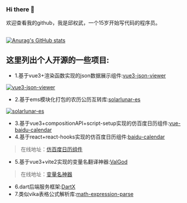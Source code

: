 ### Hi there 👋
欢迎查看我的github，我是邱权武，一个15岁开始写代码的程序员。
##
[![Anurag's GitHub stats](https://github-readme-stats.vercel.app/api?username=qiuquanwu&show_icons=true&theme=radical)](https://github.com/anuraghazra/github-readme-stats)


## 这里列出个人开源的一些项目:

- 1.基于vue3+渲染函数实现的json数据展示组件:[vue3-json-viewer](https://github.com/qiuquanwu/vue3-json-viewer)

[![vue3-json-viewer](https://github-readme-stats.vercel.app/api/pin/?username=qiuquanwu&repo=vue3-json-viewer)](https://github.com/qiuquanwu/vue3-json-viewer)
- 2.基于ems模块化打包的农历公历互转库:[solarlunar-es](https://github.com/qiuquanwu/solarlunar-es)

[![solarlunar-es](https://github-readme-stats.vercel.app/api/pin/?username=qiuquanwu&repo=solarlunar-es)](https://github.com/qiuquanwu/solarlunar-es)
- 3.基于vue3+compositionAPI+script-setup实现的仿百度日历组件:[vue-baidu-calendar](https://github.com/qiuquanwu/vue-baidu-calendar)
- 4.基于react+react-hooks实现的仿百度日历组件:[baidu-calendar](https://github.com/qiuquanwu/baidu-calendar)
> 在线地址：[仿百度日历组件](https://isfive.gitee.io/baidu-calendar/)
- 5.基于vue3+vite2实现的变量名翻译神器:[ValGod](https://github.com/qiuquanwu/ValGod)
> 在线地址：[变量名神器](http://isfive.gitee.io/vite-programer/)
- 6.dart后端服务框架:[DartX](https://github.com/qiuquanwu/dartX)
- 7.类似vika表格公式解析库:[math-expression-parse](https://github.com/qiuquanwu/math-expression-parse)

